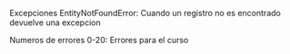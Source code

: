 Excepciones
EntityNotFoundError: Cuando un registro no es encontrado devuelve una excepcion

Numeros de errores
0-20: Errores para el curso
